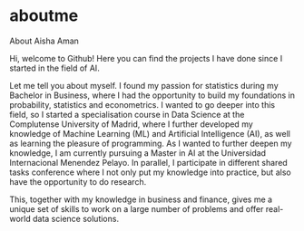 # aboutme
About Aisha Aman

Hi, welcome to Github! Here you can find the projects I have done since I started in the field of AI.

Let me tell you about myself. I found my passion for statistics during my Bachelor in Business, where I had the opportunity to build my foundations in probability, statistics and econometrics. 
I wanted to go deeper into this field, so I started a specialisation course in Data Science at the Complutense University of Madrid, 
where I further developed my knowledge of Machine Learning (ML) and Artificial Intelligence (AI), as well as learning the pleasure of programming.
As I wanted to further deepen my knowledge, I am currently pursuing a Master in AI at the Universidad Internacional Menendez Pelayo. 
In parallel, I participate in different shared tasks conference where I not only put my knowledge into practice, but also have the opportunity to do research. 

This, together with my knowledge in business and finance, gives me a unique set of skills to work on a large number of problems and offer real-world data science solutions.  
